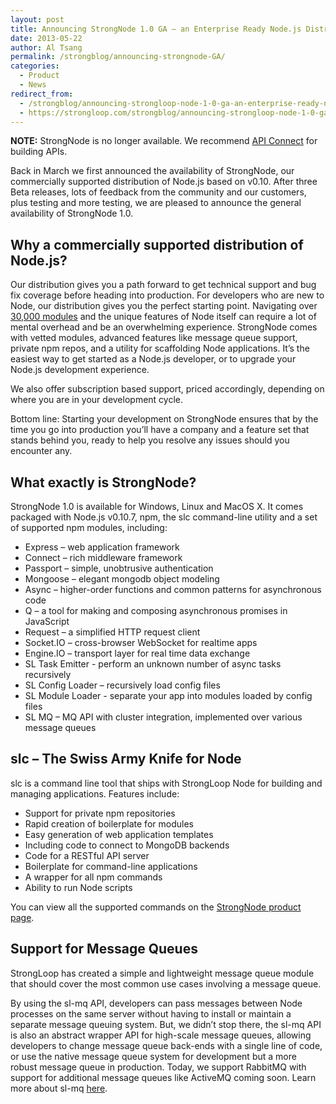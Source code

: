 ```yaml
---
layout: post
title: Announcing StrongNode 1.0 GA – an Enterprise Ready Node.js Distribution 
date: 2013-05-22
author: Al Tsang
permalink: /strongblog/announcing-strongnode-GA/
categories:
  - Product
  - News
redirect_from:
  - /strongblog/announcing-strongloop-node-1-0-ga-an-enterprise-ready-node-js-distribution/
  - https://strongloop.com/strongblog/announcing-strongloop-node-1-0-ga-an-enterprise-ready-node-js-distribution/
---
```


**NOTE:** StrongNode is no longer available. We recommend [API Connect](https://developer.ibm.com/apiconnect/getting-started/) for building APIs.

Back in March we first announced the availability of StrongNode, our commercially supported distribution of Node.js based on v0.10. After three Beta releases, lots of feedback from the community and our customers, plus testing and more testing, we are pleased to announce the general availability of StrongNode 1.0.

## Why a commercially supported distribution of Node.js?

Our distribution gives you a path forward to get technical support and bug fix coverage before heading into production. For developers who are new to Node, our distribution gives you the perfect starting point. Navigating over [30,000 modules](https://web.archive.org/web/20140126163354/https://npmjs.org/) and the unique features of Node itself can require a lot of mental overhead and be an overwhelming experience. StrongNode comes with vetted modules, advanced features like message queue support, private npm repos, and a utility for scaffolding Node applications. It’s the easiest way to get started as a Node.js developer, or to upgrade your Node.js development experience.

We also offer subscription based support, priced accordingly, depending on where you are in your development cycle.

Bottom line: Starting your development on StrongNode ensures that by the time you go into production you’ll have a company and a feature set that stands behind you, ready to help you resolve any issues should you encounter any.

## What exactly is StrongNode?

StrongNode 1.0 is available for Windows, Linux and MacOS X. It comes packaged with Node.js v0.10.7, npm, the slc command-line utility and a set of supported npm modules, including:

- Express – web application framework
- Connect – rich middleware framework
- Passport – simple, unobtrusive authentication
- Mongoose – elegant mongodb object modeling
- Async – higher-order functions and common patterns for asynchronous code
- Q – a tool for making and composing asynchronous promises in JavaScript
- Request – a simplified HTTP request client
- Socket.IO – cross-browser WebSocket for realtime apps
- Engine.IO – transport layer for real time data exchange
- SL Task Emitter - perform an unknown number of async tasks recursively
- SL Config Loader – recursively load config files
- SL Module Loader - separate your app into modules loaded by config files
- SL MQ – MQ API with cluster integration, implemented over various message queues

## slc – The Swiss Army Knife for Node

slc is a command line tool that ships with StrongLoop Node for building and managing applications. Features include:

- Support for private npm repositories
- Rapid creation of boilerplate for modules
- Easy generation of web application templates
- Including code to connect to MongoDB backends
- Code for a RESTful API server
- Boilerplate for command-line applications
- A wrapper for all npm commands
- Ability to run Node scripts

You can view all the supported commands on the [StrongNode product page](http://strongloop.com/products/resources#?t=using-slnode).

## Support for Message Queues

StrongLoop has created a simple and lightweight message queue module that should cover the most common use cases involving a message queue.

By using the sl-mq API, developers can pass messages between Node processes on the same server without having to install or maintain a separate message queuing system. But, we didn’t stop there, the sl-mq API is also an abstract wrapper API for high-scale message queues, allowing developers to change message queue back-ends with a single line of code, or use the native message queue system for development but a more robust message queue in production. Today, we support RabbitMQ with support for additional message queues like ActiveMQ coming soon. Learn more about sl-mq [here](https://www.npmjs.org/package/sl-mq).
